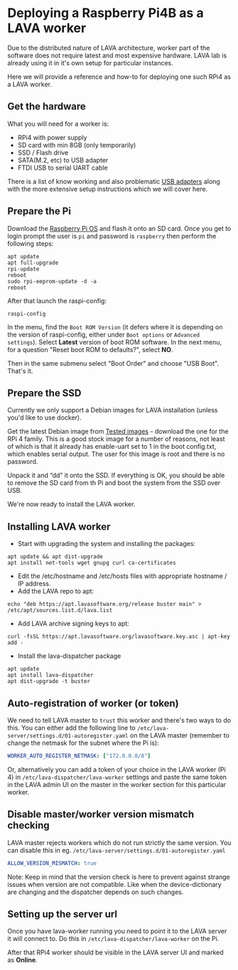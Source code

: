 # Deploying a Raspberry Pi4B as a LAVA worker

Due to the distributed nature of LAVA architecture, worker part of the software
does not require latest and most expensive hardware. LAVA lab is already using
it in it's own setup for particular instances.

Here we will provide a reference and how-to for deploying one such RPi4 as a
LAVA worker.

## Get the hardware

What you will need for a worker is:

* RPi4 with power supply
* SD card with min 8GB (only temporarily)
* SSD / Flash drive
* SATA(M.2, etc) to USB adapter
* FTDI USB to serial UART cable

There is a list of know working and also problematic [USB adapters](https://jamesachambers.com/raspberry-pi-4-usb-boot-config-guide-for-ssd-flash-drives/)
along with the more extensive setup instructions which we will cover here.

## Prepare the Pi

Download the [Raspberry Pi OS](https://www.raspberrypi.org/software/operating-systems/) and flash it onto an SD card.
Once you get to login prompt the user is `pi` and password is `raspberry`
then perform the following steps:

```shell
apt update
apt full-upgrade
rpi-update
reboot
sudo rpi-eeprom-update -d -a
reboot
```

After that launch the raspi-config:

```shell
raspi-config
```

In the menu, find the `Boot ROM Version` (it defers where it is depending on
the version of raspi-config, either under `Boot options` or
`Advanced settings`).
Select **Latest** version of boot ROM software. In the next menu, for a question "Reset boot ROM to defaults?", select **NO**.

Then in the same submenu select "Boot Order" and choose "USB Boot". That's
it.

## Prepare the SSD

Currently we only support a Debian images for LAVA installation (unless you'd
like to use docker).

Get the latest Debian image from [Tested images](https://raspi.debian.net/tested-images/) - download the one for the RPi 4 family. This is a good
stock image for a number of reasons, not least of which is that it already has
enable-uart set to 1 in the boot config.txt, which enables serial output.
The user for this image is root and there is no password.

Unpack it and “dd” it onto the SSD.
If everything is OK, you should be able to remove the SD card from th Pi and
boot the system from the SSD over USB.

We're now ready to install the LAVA worker.

## Installing LAVA worker

* Start with upgrading the system and installing the packages:

```shell
apt update && apt dist-upgrade
apt install net-tools wget gnupg curl ca-certificates
```

* Edit the /etc/hostname and /etc/hosts files with appropriate hostname / IP
address.
* Add the LAVA repo to apt:

```shell
echo "deb https://apt.lavasoftware.org/release buster main" > /etc/apt/sources.list.d/lava.list
```

* Add LAVA archive signing keys to apt:

```shell
curl -fsSL https://apt.lavasoftware.org/lavasoftware.key.asc | apt-key add -
```

* Install the lava-dispatcher package

```shell
apt update
apt install lava-dispatcher
apt dist-upgrade -t buster
```

## Auto-registration of worker (or token)

We need to tell LAVA master to `trust` this worker and there's two ways to
do this. You can either add the following line to `/etc/lava-server/settings.d/01-autoregister.yaml` on the LAVA master (remember to change the netmask for
the subnet where the Pi is):

```yaml
WORKER_AUTO_REGISTER_NETMASK: ["172.0.0.0/8"]
```

Or, alternatively you can add a token of your choice in the LAVA worker (Pi 4)
in `/etc/lava-dispatcher/lava-worker` settings and paste the same token in the
LAVA admin UI on the master in the worker section for this particular worker.

## Disable master/worker version mismatch checking

LAVA master rejects workers which do not run strictly the same version.
You can disable this in eg. `/etc/lava-server/settings.d/01-autoregister.yaml`

```yaml
ALLOW_VERSION_MISMATCH: true
```
Note: Keep in mind that the version check is here to prevent against strange
issues when version are not compatible. Like when the device-dictionary are
changing and the dispatcher depends on such changes.

## Setting up the server url

Once you have lava-worker running you need to point it to the LAVA server it
will connect to. Do this in `/etc/lava-dispatcher/lava-worker` on the Pi.

After that RPi4 worker should be visible in the LAVA server UI and marked as
**Online**.
